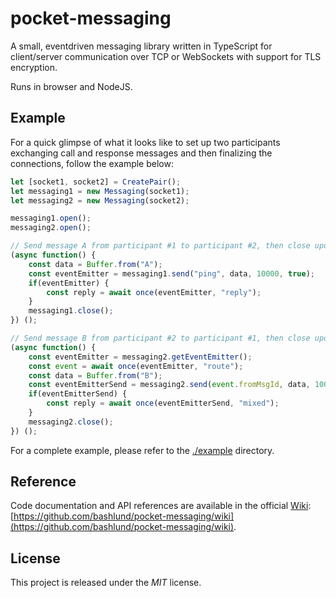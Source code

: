 # pocket-messaging

A small, eventdriven messaging library written in TypeScript for client/server communication over TCP or WebSockets with support for TLS encryption.

Runs in browser and NodeJS.

## Example
For a quick glimpse of what it looks like to set up two participants exchanging call and response messages and then finalizing the connections, follow the example below:
```javascript
let [socket1, socket2] = CreatePair();
let messaging1 = new Messaging(socket1);
let messaging2 = new Messaging(socket2);

messaging1.open();
messaging2.open();

// Send message A from participant #1 to participant #2, then close upon reply
(async function() {
    const data = Buffer.from("A");
    const eventEmitter = messaging1.send("ping", data, 10000, true);
    if(eventEmitter) {
        const reply = await once(eventEmitter, "reply");
    }
    messaging1.close();
}) ();

// Send message B from participant #2 to participant #1, then close upon reply
(async function() {
    const eventEmitter = messaging2.getEventEmitter();
    const event = await once(eventEmitter, "route");
    const data = Buffer.from("B");
    const eventEmitterSend = messaging2.send(event.fromMsgId, data, 10000);
    if(eventEmitterSend) {
        const reply = await once(eventEmitterSend, "mixed");
    }
    messaging2.close();
}) ();
```

For a complete example, please refer to the [./example](https://github.com/bashlund/pocket-messaging/tree/main/example) directory.

## Reference
Code documentation and API references are available in the official [Wiki](https://github.com/bashlund/pocket-messaging/wiki): [https://github.com/bashlund/pocket-messaging/wiki](https://github.com/bashlund/pocket-messaging/wiki).


## License
This project is released under the _MIT_ license.
